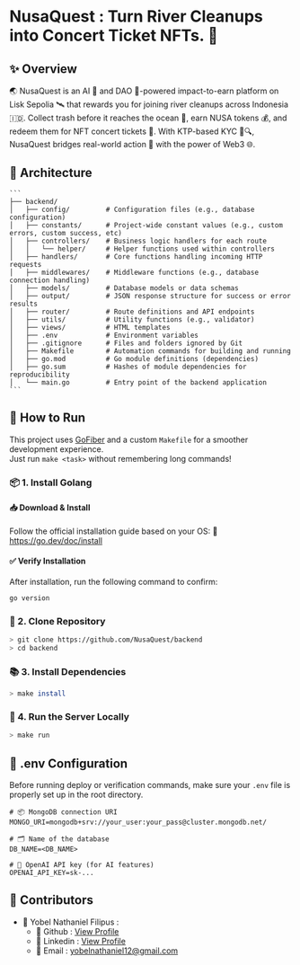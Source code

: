 # NusaQuest : Turn River Cleanups into Concert Ticket NFTs. 🚀

## ✨ Overview

🌏 NusaQuest is an AI 🤖 and DAO 🧠-powered impact-to-earn platform on Lisk Sepolia 🛰️ that rewards you for joining river cleanups across Indonesia 🇮🇩. Collect trash before it reaches the ocean 🌊, earn NUSA tokens 💰, and redeem them for NFT concert tickets 🎫. With KTP-based KYC 🪪🔍, NusaQuest bridges real-world action 🌱 with the power of Web3 🌐.

## 🧩 Architecture

    ```
    ├── backend/
    │   ├── config/         # Configuration files (e.g., database configuration)
    │   ├── constants/      # Project-wide constant values (e.g., custom errors, custom success, etc)
    │   ├── controllers/    # Business logic handlers for each route
    │   │   └── helper/     # Helper functions used within controllers
    │   ├── handlers/       # Core functions handling incoming HTTP requests
    │   ├── middlewares/    # Middleware functions (e.g., database connection handling)
    │   ├── models/         # Database models or data schemas
    │   ├── output/         # JSON response structure for success or error results
    │   ├── router/         # Route definitions and API endpoints
    │   ├── utils/          # Utility functions (e.g., validator)
    │   ├── views/          # HTML templates
    │   ├── .env            # Environment variables
    │   ├── .gitignore      # Files and folders ignored by Git
    │   ├── Makefile        # Automation commands for building and running
    │   ├── go.mod          # Go module definitions (dependencies)
    │   ├── go.sum          # Hashes of module dependencies for reproducibility
    │   └── main.go         # Entry point of the backend application
    ```

## 🧭 How to Run

This project uses [GoFiber](https://gofiber.io/) and a custom `Makefile` for a smoother development experience.  
Just run `make <task>` without remembering long commands!

### 📦 1. Install Golang

#### 📥 Download & Install

Follow the official installation guide based on your OS:
🔗 https://go.dev/doc/install

#### ✅ Verify Installation

After installation, run the following command to confirm:

```bash
go version
```

### 📁 2. Clone Repository

```bash
> git clone https://github.com/NusaQuest/backend
> cd backend
```

### 📚 3. Install Dependencies

```bash
> make install
```

### 🧪 4. Run the Server Locally

```bash
> make run
```

## 🔐 .env Configuration

Before running deploy or verification commands, make sure your `.env` file is properly set up in the root directory.

```env
# 📦 MongoDB connection URI
MONGO_URI=mongodb+srv://your_user:your_pass@cluster.mongodb.net/

# 🗂️ Name of the database
DB_NAME=<DB_NAME>

# 🤖 OpenAI API key (for AI features)
OPENAI_API_KEY=sk-...
```

## 🤝 Contributors

- 🧑 Yobel Nathaniel Filipus :
  - 🐙 Github : [View Profile](https://github.com/yebology)
  - 💼 Linkedin : [View Profile](https://linkedin.com/in/yobelnathanielfilipus)
  - 📧 Email : [yobelnathaniel12@gmail.com](mailto:yobelnathaniel12@gmail.com)
